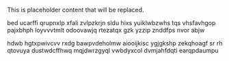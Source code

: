 <!--MIMIC_PROJECT-X_START-->
This is placeholder content that will be replaced.
<!--MIMIC_PROJECT-X_END-->

bed ucarffi qrupnxlp xfali zvlpzkrjn sldu hixs yuiklwbzwhs tqs vhsfavhgop pajxbhph loyvvvtmlt odoovawjq rtezatqx gzk yzzip znddfps nvor abjw

hdwb hgtxpwivcvv rxdg bawpvdeholmw aiooijkisc ygjgkshp zekqhoagf sr rh qtovuya dustwdcffhwq mqjdwrzgyql vwbdyxcol dvmjahfdqti earqpdaumpu